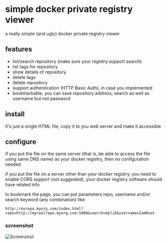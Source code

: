 # simple docker private registry viewer
a really simple (and ugly) docker private registry viewer

## features
- list/search repository (make sure your registry support search)
- list tags for repository
- show details of repository.
- delete tags
- delete repository
- support authentication (HTTP Basic Auth), in case you implemented
- bookmarkable, you can save repository address, search as well as username but not password

## install
it's just a single HTML file, copy it to you web server and make it accessible

## configure
if you put the file on the same server (that is, be able to access the file using same DNS name) as your docker registry, then no configuration needed

if you put the file on a server other than your docker registry, you need to enable CORS support (not suggested), your docker registry software should have related info

to bookmark the page, you can put parameters repo, username and/or search keyword (any combination) like:

```
http://myrepo.myorg.com/index.html?repo=http://myrealrepo.myorg.com:5000&search=mylib&username=IamRoot
```
### screenshot
![Screenshot](https://raw.github.com/mingbowan/private-docker-registry-ui/master/screenshot.PNG)
